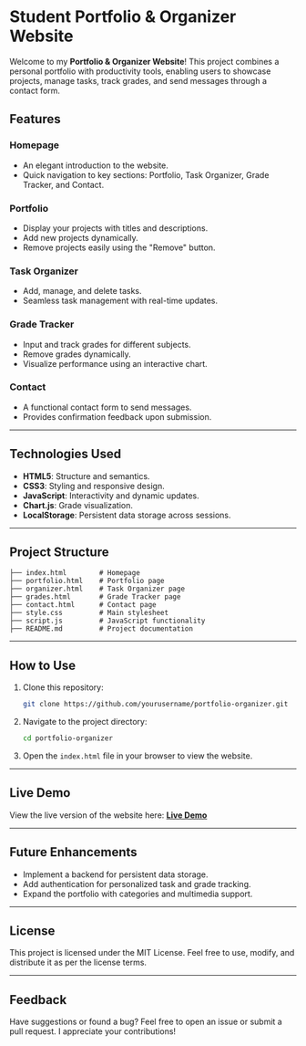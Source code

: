 # **Student Portfolio & Organizer Website**

Welcome to my **Portfolio & Organizer Website**! This project combines a personal portfolio with productivity tools, enabling users to showcase projects, manage tasks, track grades, and send messages through a contact form.

## **Features**

### **Homepage**
- An elegant introduction to the website.
- Quick navigation to key sections: Portfolio, Task Organizer, Grade Tracker, and Contact.

### **Portfolio**
- Display your projects with titles and descriptions.
- Add new projects dynamically.
- Remove projects easily using the "Remove" button.

### **Task Organizer**
- Add, manage, and delete tasks.
- Seamless task management with real-time updates.

### **Grade Tracker**
- Input and track grades for different subjects.
- Remove grades dynamically.
- Visualize performance using an interactive chart.

### **Contact**
- A functional contact form to send messages.
- Provides confirmation feedback upon submission.

---

## **Technologies Used**
- **HTML5**: Structure and semantics.
- **CSS3**: Styling and responsive design.
- **JavaScript**: Interactivity and dynamic updates.
- **Chart.js**: Grade visualization.
- **LocalStorage**: Persistent data storage across sessions.

---

## **Project Structure**
```plaintext
├── index.html        # Homepage
├── portfolio.html    # Portfolio page
├── organizer.html    # Task Organizer page
├── grades.html       # Grade Tracker page
├── contact.html      # Contact page
├── style.css         # Main stylesheet
├── script.js         # JavaScript functionality
├── README.md         # Project documentation
```

---

## **How to Use**
1. Clone this repository:
   ```bash
   git clone https://github.com/yourusername/portfolio-organizer.git
   ```
2. Navigate to the project directory:
   ```bash
   cd portfolio-organizer
   ```
3. Open the `index.html` file in your browser to view the website.

---

## **Live Demo**
View the live version of the website here: [**Live Demo**](https://yourusername.github.io/portfolio-organizer)

---

## **Future Enhancements**
- Implement a backend for persistent data storage.
- Add authentication for personalized task and grade tracking.
- Expand the portfolio with categories and multimedia support.

---

## **License**
This project is licensed under the MIT License. Feel free to use, modify, and distribute it as per the license terms.

---

## **Feedback**
Have suggestions or found a bug? Feel free to open an issue or submit a pull request. I appreciate your contributions!

